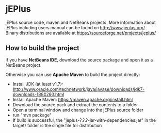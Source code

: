# jEPlus
jEPlus source code, maven and NetBeans projects. More information about jEPlus including users manual can be found on http://www.jeplus.org/. Binary distributions are available at https://sourceforge.net/projects/jeplus/

## How to build the project

If you have **NetBeans IDE**, download the source package and open it as a NetBeans project.

Otherwise you can use **Apache Maven** to build the project directly:

  - Install JDK (at least v1.7): http://www.oracle.com/technetwork/java/javase/downloads/jdk7-downloads-1880260.html
  - Install Apache Maven: https://maven.apache.org/install.html
  - Download the source pack and extract the contents to a folder
  - Open a terminal window and change into the jEPlus source folder
  - run "mvn package"
  - If build is successful, the "jeplus-?.?.?-jar-with-dependencies.jar" in the target/ folder is the single file for distribution
